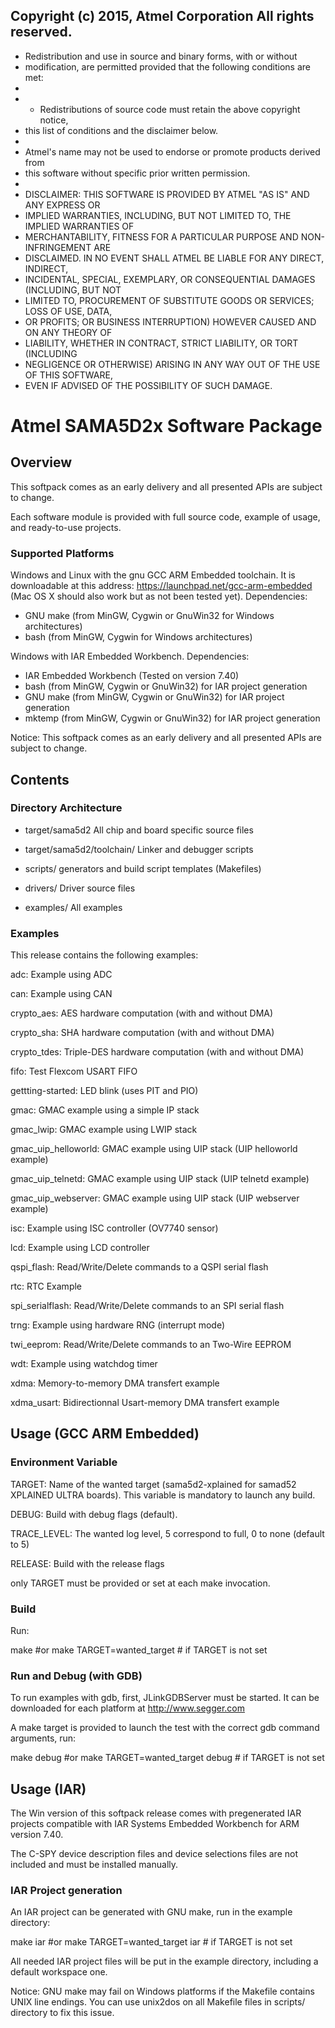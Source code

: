 ## Copyright (c) 2015, Atmel Corporation All rights reserved.

-   Redistribution and use in source and binary forms, with or without
-   modification, are permitted provided that the following conditions are met:
-
-   -   Redistributions of source code must retain the above copyright notice,
-   this list of conditions and the disclaimer below.
-
-   Atmel's name may not be used to endorse or promote products derived from
-   this software without specific prior written permission.
-
-   DISCLAIMER: THIS SOFTWARE IS PROVIDED BY ATMEL "AS IS" AND ANY EXPRESS OR
-   IMPLIED WARRANTIES, INCLUDING, BUT NOT LIMITED TO, THE IMPLIED WARRANTIES OF
-   MERCHANTABILITY, FITNESS FOR A PARTICULAR PURPOSE AND NON-INFRINGEMENT ARE
-   DISCLAIMED. IN NO EVENT SHALL ATMEL BE LIABLE FOR ANY DIRECT, INDIRECT,
-   INCIDENTAL, SPECIAL, EXEMPLARY, OR CONSEQUENTIAL DAMAGES (INCLUDING, BUT NOT
-   LIMITED TO, PROCUREMENT OF SUBSTITUTE GOODS OR SERVICES; LOSS OF USE, DATA,
-   OR PROFITS; OR BUSINESS INTERRUPTION) HOWEVER CAUSED AND ON ANY THEORY OF
-   LIABILITY, WHETHER IN CONTRACT, STRICT LIABILITY, OR TORT (INCLUDING
-   NEGLIGENCE OR OTHERWISE) ARISING IN ANY WAY OUT OF THE USE OF THIS SOFTWARE,
-   EVEN IF ADVISED OF THE POSSIBILITY OF SUCH DAMAGE.

# Atmel SAMA5D2x Software Package

## Overview

This softpack comes as an early delivery and all presented APIs are subject to
change.

Each software module is provided with full source code, example of usage, and
ready-to-use projects.

### Supported Platforms

Windows and Linux with the gnu GCC ARM Embedded toolchain. It is downloadable at
this address: https://launchpad.net/gcc-arm-embedded (Mac OS X should also work
but as not been tested yet). Dependencies:

-   GNU make (from MinGW, Cygwin or GnuWin32 for Windows architectures)
-   bash (from MinGW, Cygwin for Windows architectures)

Windows with IAR Embedded Workbench. Dependencies:

-   IAR Embedded Workbench (Tested on version 7.40)
-   bash (from MinGW, Cygwin or GnuWin32) for IAR project generation
-   GNU make (from MinGW, Cygwin or GnuWin32) for IAR project generation
-   mktemp (from MinGW, Cygwin or GnuWin32) for IAR project generation

Notice: This softpack comes as an early delivery and all presented APIs are
subject to change.

## Contents

### Directory Architecture

-   target/sama5d2 All chip and board specific source files

-   target/sama5d2/toolchain/ Linker and debugger scripts

-   scripts/ generators and build script templates (Makefiles)

-   drivers/ Driver source files

-   examples/ All examples

### Examples

This release contains the following examples:

adc: Example using ADC

can: Example using CAN

crypto_aes: AES hardware computation (with and without DMA)

crypto_sha: SHA hardware computation (with and without DMA)

crypto_tdes: Triple-DES hardware computation (with and without DMA)

fifo: Test Flexcom USART FIFO

gettting-started: LED blink (uses PIT and PIO)

gmac: GMAC example using a simple IP stack

gmac_lwip: GMAC example using LWIP stack

gmac_uip_helloworld: GMAC example using UIP stack (UIP helloworld example)

gmac_uip_telnetd: GMAC example using UIP stack (UIP telnetd example)

gmac_uip_webserver: GMAC example using UIP stack (UIP webserver example)

isc: Example using ISC controller (OV7740 sensor)

lcd: Example using LCD controller

qspi_flash: Read/Write/Delete commands to a QSPI serial flash

rtc: RTC Example

spi_serialflash: Read/Write/Delete commands to an SPI serial flash

trng: Example using hardware RNG (interrupt mode)

twi_eeprom: Read/Write/Delete commands to an Two-Wire EEPROM

wdt: Example using watchdog timer

xdma: Memory-to-memory DMA transfert example

xdma_usart: Bidirectionnal Usart-memory DMA transfert example

## Usage (GCC ARM Embedded)

### Environment Variable

TARGET: Name of the wanted target (sama5d2-xplained for samad52 XPLAINED ULTRA
boards). This variable is mandatory to launch any build.

DEBUG: Build with debug flags (default).

TRACE_LEVEL: The wanted log level, 5 correspond to full, 0 to none (default
to 5)

RELEASE: Build with the release flags

only TARGET must be provided or set at each make invocation.

### Build

Run:

make #or make TARGET=wanted_target # if TARGET is not set

### Run and Debug (with GDB)

To run examples with gdb, first, JLinkGDBServer must be started. It can be
downloaded for each platform at http://www.segger.com

A make target is provided to launch the test with the correct gdb command
arguments, run:

make debug #or make TARGET=wanted_target debug # if TARGET is not set

## Usage (IAR)

The Win version of this softpack release comes with pregenerated IAR projects
compatible with IAR Systems Embedded Workbench for ARM version 7.40.

The C-SPY device description files and device selections files are not included
and must be installed manually.

### IAR Project generation

An IAR project can be generated with GNU make, run in the example directory:

make iar #or make TARGET=wanted_target iar # if TARGET is not set

All needed IAR project files will be put in the example directory, including a
default workspace one.

Notice: GNU make may fail on Windows platforms if the Makefile contains UNIX
line endings. You can use unix2dos on all Makefile files in scripts/ directory
to fix this issue.
